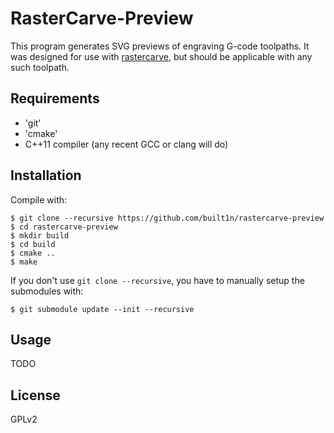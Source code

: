 # RasterCarve-Preview

This program generates SVG previews of engraving G-code toolpaths. It
was designed for use with
[rastercarve](https://www.github.com/built1n/rastercarve), but should
be applicable with any such toolpath.

## Requirements

- 'git'
- 'cmake'
- C++11 compiler (any recent GCC or clang will do)

## Installation

Compile with:

```
$ git clone --recursive https://github.com/built1n/rastercarve-preview
$ cd rastercarve-preview
$ mkdir build
$ cd build
$ cmake ..
$ make
```

If you don't use `git clone --recursive`,  you have to manually setup the submodules with:

```
$ git submodule update --init --recursive
```

## Usage

TODO

## License

GPLv2
